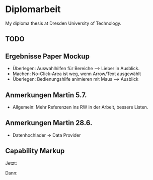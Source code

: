 # Diplomarbeit

My diploma thesis at Dresden University of Technology.

## TODO


## Ergebnisse Paper Mockup

* Überlegen: Auswahlhilfen für Bereiche --> Lieber in Ausblick.
* Machen: No-Click-Area ist weg, wenn Arrow/Text ausgewählt
* Überlegen: Bedienungshilfe animieren mit Maus --> Ausblick

## Anmerkungen Martin 5.7.

* Allgemein: Mehr Referenzen ins RW in der Arbeit, bessere Listen.

## Anmerkungen Martin 28.6.

* Datenhochlader -> Data Provider

## Capability Markup

Jetzt:

<capability id="search" activity="ua:search" entity="trvl:location"/>

Dann:

<!-- aktion -->
<capability id="search" activity="ua:search" entity="trvl:location" operations="searchOps" wait="5s" />

<!-- äquivalente operationen -->
<operations id="searchOps" testData="new york" relatedConcept="dbpedia:Search">
	<operation id="clickSearch" css="button.search" viso="a:click" />
	<operation id="typeSearch" css="button.search" viso="a:type" which="space" />
	<sequentialOperation id="menuSearch">
		<operation id="clickMenu" css="div.menu" viso="a:click" />
		<operation id="clickMenuSearch" css="div.menu > div.search" viso="a:click" />
	</sequentialOperation>
	<parallelOperation id="blublu" css=".vis">
		<operation id="pressStrg" viso="a:type" which="strg" />
		<operation id="pressA" viso="a:type" which="a"
	</parallelOperation>
</operations>